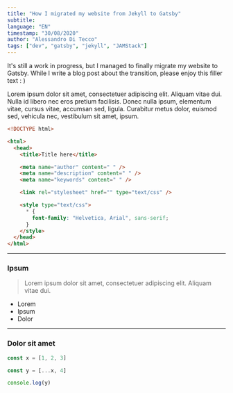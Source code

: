 ```yaml
---
title: "How I migrated my website from Jekyll to Gatsby"
subtitle:
language: "EN"
timestamp: "30/08/2020"
author: "Alessandro Di Tecco"
tags: ["dev", "gatsby", "jekyll", "JAMStack"]
---
```


It's still a work in progress, but I managed to finally migrate my website to Gatsby. While I write a blog post about the transition, please enjoy this filler text : )

Lorem ipsum dolor sit amet, consectetuer adipiscing elit. Aliquam vitae dui. Nulla id libero nec eros pretium facilisis. Donec nulla ipsum, elementum vitae, cursus vitae, accumsan sed, ligula. Curabitur metus dolor, euismod sed, vehicula nec, vestibulum sit amet, ipsum.

```html
<!DOCTYPE html>

<html>
  <head>
    <title>Title here</title>

    <meta name="author" content=" " />
    <meta name="description" content=" " />
    <meta name="keywords" content=" " />

    <link rel="stylesheet" href="" type="text/css" />

    <style type="text/css">
      * {
        font-family: "Helvetica, Arial", sans-serif;
      }
    </style>
  </head>
</html>
```

---

### Ipsum

> Lorem ipsum dolor sit amet, consectetuer adipiscing elit. Aliquam vitae dui.

- Lorem
- Ipsum
- Dolor

---

### Dolor sit amet

```javascript
const x = [1, 2, 3]

const y = [...x, 4]

console.log(y)
```
